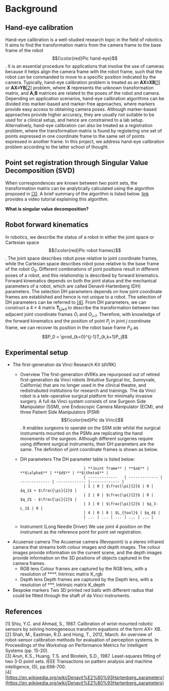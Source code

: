 # Background

## Hand-eye calibration
Hand-eye calibration is a well-studied research topic in the field of robotics. It aims to find the transformation matrix from the camera frame to the base frame of the robot $${\color{red}Pic hand-eye}$$. It is an essential procedure for applications that involve the use of cameras because it helps align the camera frame with the robot frame, such that the robot can be commanded to move to a specific position indicated by the camera. Typically, hand-eye calibration problem is treated as an **AX=XB**[[1]](#1) or **AX=YB**[[2]](#2) problem, where **X** represents the unknown transformation matrix, and **A,B** matrices are related to the poses of the robot and camera. Depending on application scenarios, hand-eye calibration algorithms can be divided into marker-based and marker-free approaches, where markers provide easy access to obtaining camera poses. Although marker-based approaches provide higher accuracy, they are usually not suitable to be used for a clinical setup, and hence are constrained to a lab setup. Alternatively, hand-eye calibration can also be treated as a registration problem, where the transformation matrix is found by registering one set of points expressed in one coordinate frame to the same set of points expressed in another frame. In this project, we address hand-eye calibration problem according to the latter school of thought.

## Point set registration through Singular Value Decomposition (SVD)
When correspondences are known between two point sets, the transformation matrix can be analytically calculated using the algorithm proposed in [[3]](#3). A brief summary of the algorithm is listed below. [link](https://www.youtube.com/watch?v=dhzLQfDBx2Q) provides a video tutorial explaining this algorithm.

**What is singular value decomposition?**

## Robot forward kinematics
In robotics, we describe the status of a robot in either the joint space or Cartesian space $${\color{red}Pic robot frames}$$. The joint space describes robot pose relative to joint coordinate frames, while the Cartesian space describes robot pose relative to the base frame of the robot *O<sub>0</sub>*. Different combinations of joint positions result in different poses of a robot, and this relationship is described by forward kinematics. Forward kinematics depends on both the joint status and the mechanical parameters of a robot, which are called Denavit-Hartenberg (DH) parameters. The selection DH parameters depends on how joint coordinate frames are established and hence is not unique to a robot. The selection of DH parameters can be referred to [[4]](#4). From DH parameters, we can construct a $4\times4$ matrix **T<sub>i,i+1</sub>** to describe the transformation between two adjacent joint coordinate frames *O<sub>i</sub>* and *O<sub>i+1</sub>*. Therefore, with knowledge of the forward kinematics and the position of point *P<sub>j</sub>* in joint *j* coordinate frame, we can recover its position in the robot base frame *P<sub>0</sub>* as
$$P_0 = \prod_{k=0}^{j-1}T_{k,k+1}P_j$$


## Experimental setup
- The first-generation da Vinci Research Kit (dVRK)
    - Overview
    The first-generation dVRKs are repurposed out of retired first-generation da Vinci robots (Intuitive Surgical Inc, Sunnyvale, California) that are no longer used in the clinical theatre, and redistrubuted institutions for research and trainings. The da Vinci robot is a tele-operative surgical platform for minimally invasive surgery. A full da Vinci system consists of one Surgeon Side Manipulator (SSM), one Endoscopic Camera Manipulator (ECM), and three Patient Side Manipulators (PSM) $${\color{red}Pic da Vinci}$$. It enables surgeons to operate on the SSM side whilst the surgical instruments mounted on the PSMs are replicating the hand movements of the surgeon. Although different surgeries require using different surgical instruments, their DH parameters are the same. The definition of joint coordinate frames is shown as below.
    - DH parameters
    The DH parameter table is listed below:
    
                                      | **Joint frame** | **$a$** | **$\alpha$** | **$d$** | **$\theta$** |
                                      | -------------   | ------------- | ------------- | ------------- |------------- |
                                      | 1 | 0 | $\frac{\pi}{2}$ | 0 | $q_1$ + $\frac{\pi}{2}$ | 
                                      | 2 | 0 | $\frac{\pi}{2}$ | 0 | $q_2$ - $\frac{\pi}{2}$ |
                                      | 3 | 0 | $\frac{\pi}{2}$ | $q_3-L_1$ | 0 |
                                      | 4 | 0 | 0 | $L_{tool}$ | $q_4$ |
                                      | ... | ... | ... | ... | ... |

    - Instrument (Long Needle Driver)
    We use joint 4 position on the instrument as the reference point for point set registration.
- Acusense camera
  The Acusense camera (Revopoint) is a stereo infrared camera that streams both colour images and depth images. The colour images provide information on the current scene, and the depth images provide information on the 3D positions of objects captured in the camera frames.
    - RGB lens
    Colour frames are captured by the RGB lens, with a resolution of ****. Intrinsic matrix K_rgb
    - Depth lens
    Depth frames are captured by the Depth lens, with a resolution of ***, Intrinsic matrix K_depth
- Bespoke markers
  Two 3D printed red balls with different radius that could be fitted through the shaft of da Vinci instruments.


## References
<a id="1">[1]</a> 
Shiu, Y.C. and Ahmad, S., 1987. Calibration of wrist-mounted robotic sensors by solving homogeneous transform equations of the form AX= XB.<br />
<a id="2">[2]</a> 
Shah, M., Eastman, R.D. and Hong, T., 2012, March. An overview of robot-sensor calibration methods for evaluation of perception systems. In Proceedings of the Workshop on Performance Metrics for Intelligent Systems (pp. 15-20). <br /> 
<a id="3">[3]</a> 
Arun, K.S., Huang, T.S. and Blostein, S.D., 1987. Least-squares fitting of two 3-D point sets. IEEE Transactions on pattern analysis and machine intelligence, (5), pp.698-700. <br />
<a id="4">[4]</a> 
[https://en.wikipedia.org/wiki/Denavit%E2%80%93Hartenberg_parameters](https://en.wikipedia.org/wiki/Denavit%E2%80%93Hartenberg_parameters) <br />











